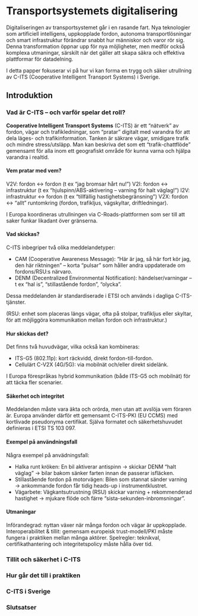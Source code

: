 # Transportsystemets digitalisering
Digitaliseringen av transportsystemet går i en rasande fart. Nya teknologier som artificiell intelligens, uppkopplade fordon, autonoma transportlösningar och smart infrastruktur förändrar snabbt hur människor och varor rör sig. Denna transformation öppnar upp för nya möjligheter, men medför också komplexa utmaningar, särskilt när det gäller att skapa säkra och effektiva plattformar för datadelning. 

I detta papper fokuserar vi på hur vi kan forma en trygg och säker utrullning av C-ITS (Cooperative Intelligent Transport Systems) i Sverige.

## Introduktion
### Vad är C-ITS – och varför spelar det roll?
**Cooperative Intelligent Transport Systems** (C-ITS) är ett “nätverk” av fordon, vägar och trafikledningar, som “pratar” digitalt med varandra för att 
dela läges- och trafikinformation. Tanken är säkrare vägar, smidigare trafik och mindre stress/utsläpp. Man kan beskriva det som ett “trafik-chattflöde” 
gemensamt för alla inom ett geografiskt område för kunna varna och hjälpa varandra i realtid. 

#### Vem pratar med vem?
V2V: fordon ↔ fordon (t ex “jag bromsar hårt nu!”)
V2I: fordon ↔ infrastruktur (t ex “hjulspinn/ABS-aktivering – varning för halt väglag!”)
I2V: infrastruktur ↔ fordon (t ex “tillfällig hastighetsbegränsning”) 
V2X: fordon ↔ “allt” runtomkring (fordon, trafikljus, vägskyltar, driftledningar).

I Europa koordineras utrullningen via C-Roads-plattformen som ser till att saker funkar likadant över gränserna. 

#### Vad skickas?
C-ITS inbegriper två olika meddelandetyper:
* CAM (Cooperative Awareness Message): “Här är jag, så här fort kör jag, den här riktningen” – korta “pulsar” som håller andra uppdaterade om fordons/RSU:s närvaro.
* DENM (Decentralized Environmental Notification): händelser/varningar – t ex “hal is”, “stillastående fordon”, “olycka”.

Dessa meddelanden är standardiserade i ETSI och används i dagliga C-ITS-tjänster. 

(RSU: enhet som placeras längs vägar, ofta på stolpar, trafikljus eller skyltar, för att möjliggöra kommunikation mellan fordon och infrastruktur.)

#### Hur skickas det?
Det finns två huvudvägar, vilka också kan kombineras:
* ITS-G5 (802.11p): kort räckvidd, direkt fordon-till-fordon.
* Cellulärt C-V2X (4G/5G): via mobilnät och/eller direkt sidelänk.

I Europa förespråkas hybrid kommunikation (både ITS-G5 och mobilnät) för att täcka fler scenarier. 

#### Säkerhet och integritet
Meddelanden måste vara äkta och orörda, men utan att avslöja vem föraren är. Europa använder därför ett gemensamt C-ITS-PKI (EU CCMS) med kortlivade pseudonyma 
certifikat. Själva formatet och säkerhetshuvudet definieras i ETSI TS 103 097. 

#### Exempel på användningsfall
Några exempel på anvädningsfall:
* Halka runt kröken: En bil aktiverar antispinn → skickar DENM “halt väglag” → bilar bakom sänker farten innan de passerar isfläcken.
* Stillastående fordon på motorvägen: Bilen som stannat sänder varning → ankommande fordon får tidig heads-up i instrumentklustret. 
* Vägarbete: Vägkantsutrustning (RSU) skickar varning + rekommenderad hastighet → mjukare flöde och färre “sista-sekunden-inbromsningar”. 

#### Utmaningar
Införandegrad: nyttan växer när många fordon och vägar är uppkopplade.
Interoperabilitet & tillit: gemensam europeisk trust-modell/PKI måste fungera i praktiken mellan många aktörer.
Spelregler: teknikval, certifikathantering och integritetspolicy måste hålla över tid. 

### Tillit och säkerhet i C-ITS

### Hur går det till i praktiken

### C-ITS i Sverige

### Slutsatser

